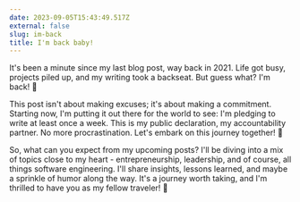 ```yaml
---
date: 2023-09-05T15:43:49.517Z
external: false
slug: im-back
title: I'm back baby!
---
```


It's been a minute since my last blog post, way back in 2021.
Life got busy, projects piled up, and my writing took a backseat. 
But guess what? I'm back! 🚀

This post isn't about making excuses; it's about making a commitment.
Starting now, I'm putting it out there for the world to see: 
I'm pledging to write at least once a week. 
This is my public declaration, my accountability partner. No more procrastination. 
Let's embark on this journey together! 📝

So, what can you expect from my upcoming posts? 
I'll be diving into a mix of topics close to my heart -
entrepreneurship, leadership, and of course, all things software engineering. 
I'll share insights, lessons learned, and maybe a sprinkle of humor along the way. 
It's a journey worth taking, and I'm thrilled to have you as my fellow traveler! 🌟
